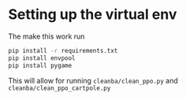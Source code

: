 # Setting up the virtual env 

The make this work run 
```bash
pip install -r requirements.txt
pip install envpool 
pip install pygame
```

This will allow for running `cleanba/clean_ppo.py` and `cleanba/clean_ppo_cartpole.py`